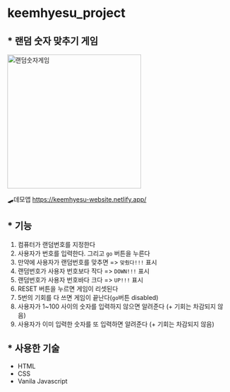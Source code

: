 # keemhyesu_project  
## * 랜덤 숫자 맞추기 게임
<img width="303" alt="랜덤숫자게임" src="https://user-images.githubusercontent.com/98025141/178411261-267607f3-b23c-4547-8097-7a85c1692763.png">

🛹데모앱 https://keemhyesu-website.netlify.app/

## * 기능
1. 컴퓨터가 랜덤번호를 지정한다
2. 사용자가 번호를 입력한다. 그리고 `go` 버튼을 누른다
3. 만약에 사용자가 랜덤번호를 맞추면 => `맞췄다!!!` 표시
4. 랜덤번호가 사용자 번호보다 작다 => `DOWN!!!` 표시
5. 랜덤번호가 사용자 번호바다 크다 => `UP!!!` 표시
6. RESET 버튼을 누르면 게임이 리셋된다
7. 5번의 기회를 다 쓰면 게임이 끝난다(`go`버튼 disabled)
8. 사용자가 1~100 사이의 숫자를 입력하지 않으면 알려준다 (+ 기회는 차감되지 않음)
9. 사용자가 이미 입력한 숫자를 또 입력하면 알려준다 (+ 기회는 차감되지 않음)      

## * 사용한 기술
* HTML
* CSS
* Vanila Javascript
